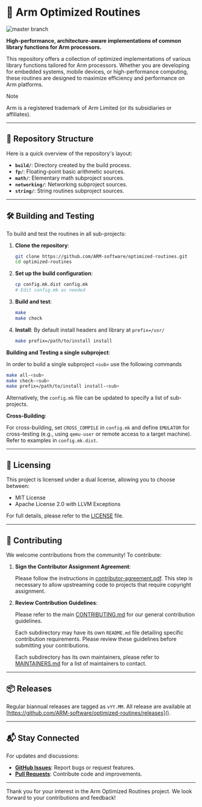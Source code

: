 # 🚀 Arm Optimized Routines

![master branch](https://github.com/ARM-software/optimized-routines/actions/workflows/tests.yml/badge.svg?event=push&branch=master)

**High-performance, architecture-aware implementations of common library
functions for Arm processors.**

This repository offers a collection of optimized implementations of various
library functions tailored for Arm processors. Whether you are developing for
embedded systems, mobile devices, or high-performance computing, these routines
are designed to maximize efficiency and performance on Arm platforms.

> [!NOTE]
> Arm is a registered trademark of Arm Limited (or its subsidiaries or affiliates).

---

## 📂 Repository Structure

Here is a quick overview of the repository's layout:

- **`build/`**: Directory created by the build process.
- **`fp/`**: Floating-point basic arithmetic sources.
- **`math/`**: Elementary math subproject sources.
- **`networking/`**: Networking subproject sources.
- **`string/`**: String routines subproject sources.

---

## 🛠️ Building and Testing

To build and test the routines in all sub-projects:

1. **Clone the repository**:

   ```bash
   git clone https://github.com/ARM-software/optimized-routines.git
   cd optimized-routines
   ```

2. **Set up the build configuration**:

   ```bash
   cp config.mk.dist config.mk
   # Edit config.mk as needed
   ```

3. **Build and test**:

   ```bash
   make
   make check
   ```

4. **Install**: By default install headers and library at `prefix=/usr/`

   ```bash
   make prefix=/path/to/install install
   ```

**Building and Testing a single subproject**:

In order to build a single subproject `<sub>` use the following commands

   ```bash
   make all-<sub>
   make check-<sub>
   make prefix=/path/to/install install-<sub>
   ```

Alternatively, the `config.mk` file can be updated to specify a list of
sub-projects.

**Cross-Building**:

For cross-building, set `CROSS_COMPILE` in `config.mk` and define `EMULATOR`
for cross-testing (e.g., using `qemu-user` or remote access to a target
machine). Refer to examples in `config.mk.dist`.

---

## 📜 Licensing

This project is licensed under a dual license, allowing you to choose between:

- MIT License
- Apache License 2.0 with LLVM Exceptions

For full details, please refer to the [LICENSE](LICENSE) file.

---

## 🤝 Contributing

We welcome contributions from the community! To contribute:

1. **Sign the Contributor Assignment Agreement**:

   Please follow the instructions in
[contributor-agreement.pdf](contributor-agreement.pdf). This step is necessary
to allow upstreaming code to projects that require copyright assignment.

2. **Review Contribution Guidelines**:

   Please refer to the main [CONTRIBUTING.md](CONTRIBUTING.md) for our general
contribution guidelines.

   Each subdirectory may have its own `README.md` file detailing
specific contribution requirements. Please review these guidelines before
submitting your contributions.

   Each subdirectory has its own maintainers, please refer to
[MAINTAINERS.md](MAINTAINERS.md) for a list of maintainers to contact.

---

## 📦 Releases

Regular biannual releases are tagged as `vYY.MM`. All release are available at
[https://github.com/ARM-software/optimized-routines/releases]().

---

## 📬 Stay Connected

For updates and discussions:

- [**GitHub Issues**](https://github.com/ARM-software/optimized-routines/issues): Report bugs or request features.
- [**Pull Requests**](https://github.com/ARM-software/optimized-routines/pulls): Contribute code and improvements.

---

Thank you for your interest in the Arm Optimized Routines project. We look
forward to your contributions and feedback!

